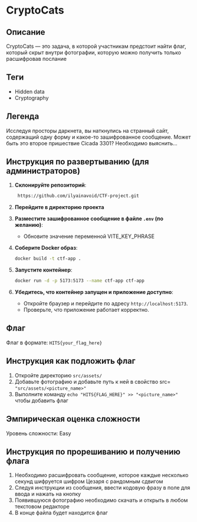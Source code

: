# CryptoCats

## Описание
CryptoCats — это задача, в которой участникам предстоит найти флаг, который скрыт внутри фотографии, которую можно получить только расшифровав послание

## Теги
- Hidden data
- Cryptography

## Легенда
Исследуя просторы даркнета, вы наткнулись на странный сайт, содержащий одну форму и какое-то зашифрованное сообщение. Может быть это второе пришествие Cicada 3301? Необходимо выяснить...

## Инструкция по развертыванию (для администраторов)

1. **Склонируйте репозиторий**:
    ```sh
     https://github.com/ilyainavoid/CTF-project.git
    ```

2. **Перейдите в директорию проекта**

3. **Разместите зашифрованное сообщение в файле `.env` (по желанию)**:
    - Обновите значение переменной VITE_KEY_PHRASE

5. **Соберите Docker образ**:
    ```sh
    docker build -t ctf-app .
    ```

6. **Запустите контейнер**:
    ```sh
    docker run -d -p 5173:5173 --name ctf-app ctf-app
    ```

7. **Убедитесь, что контейнер запущен и приложение доступно**:
    - Откройте браузер и перейдите по адресу `http://localhost:5173`.
    - Проверьте, что приложение работает корректно.

## Флаг
Флаг в формате: `HITS{your_flag_here}`

## Инструкция как подложить флаг
1. Откройте директорию `src/assets/`
2. Добавьте фотографию и добавьте путь к ней в свойство src= `"src/assets/<picture_name>"`
3. Выполните команду `echo "HITS{FLAG_HERE}" >> "<picture_name>"` чтобы добавить флаг

## Эмпирическая оценка сложности
Уровень сложности: Easy

## Инструкция по прорешиванию и получению флага
1. Необходимо расшифровать сообщение, которое каждые несколько секунд шифруется шифром Цезаря с рандомным сдвигом
2. Следуя инструкции из сообщения, ввести кодовую фразу в поле для ввода и нажать на кнопку
3. Появившуюся фотографию необходимо скачать и открыть в любом текстовом редакторе
4. В конце файла будет находится флаг

